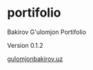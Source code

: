 # portifolio
Bakirov G'ulomjon Portifolio

Version 0.1.2

[gulomjonbakirov.uz](https://gulomjonbakirov.uz)
